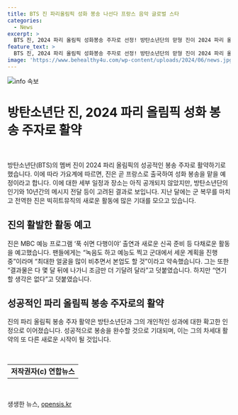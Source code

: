 ```yaml
---
title: BTS 진 파리올림픽 성화 봉송 나선다 프랑스 음악 글로벌 스타
categories:
  - News
excerpt: >
  BTS 진, 2024 파리 올림픽 성화봉송 주자로 선정! 방탄소년단의 맏형 진이 2024 파리 올림픽의 성공적인 봉송 주자로 나선다. 성화 봉송을 위해 프랑스로 출국할 예정이며, 방탄소년단의 인기와 10년간 전해온 긍정적인 메시지가 고려된 것으로 보인다. 군 복무를 마치고 활발한 활동을 예고한 진은 녹음, 예능, 신곡 준비 등의 활동을 진행 중이며, 연기 활동은 계획 중이 아닌 것으로 밝혔다. 팬들은 진의 활약을 기대하며 결과물을 기다리고 있다.
feature_text: >
  BTS 진, 2024 파리 올림픽 성화봉송 주자로 선정! 방탄소년단의 맏형 진이 2024 파리 올림픽의 성공적인 봉송 주자로 나선다. 성화 봉송을 위해 프랑스로 출국할 예정이며, 방탄소년단의 인기와 10년간 전해온 긍정적인 메시지가 고려된 것으로 보인다. 군 복무를 마치고 활발한 활동을 예고한 진은 녹음, 예능, 신곡 준비 등의 활동을 진행 중이며, 연기 활동은 계획 중이 아닌 것으로 밝혔다. 팬들은 진의 활약을 기대하며 결과물을 기다리고 있다.
image: 'https://www.behealthy4u.com/wp-content/uploads/2024/06/news.jpg'
---
```


<p><img src="https://www.behealthy4u.com/wp-content/uploads/2024/06/news.jpg" alt="info 속보" /></p>

<h1>방탄소년단 진, 2024 파리 올림픽 성화 봉송 주자로 활약</h1>

<p data-ke-size="size16">&nbsp;</p>

<p>방탄소년단(BTS)의 멤버 진이 2024 파리 올림픽의 성공적인 봉송 주자로 활약하기로 했습니다. 이에 따라 가요계에 따르면, 진은 곧 프랑스로 출국하여 성화 봉송을 맡을 예정이라고 합니다. 이에 대한 세부 일정과 장소는 아직 공개되지 않았지만, 방탄소년단의 인기와 10년간의 메시지 전달 등이 고려된 결과로 보입니다. 지난 달에는 군 복무를 마치고 전역한 진은 빅히트뮤직의 새로운 활동에 많은 기대를 모으고 있습니다. </p></p>

<h2 data-ke-size="size26">진의 활발한 활동 예고</h2>

<p data-ke-size="size16">진은 MBC 예능 프로그램 ‘푹 쉬면 다행이야’ 출연과 새로운 신곡 준비 등 다채로운 활동을 예고했습니다. 팬들에게는 “녹음도 하고 예능도 찍고 군대에서 세운 계획을 진행 중”이라며 “최대한 얼굴을 많이 비추면서 본업도 할 것”이라고 약속했습니다. 그는 또한 “결과물은 다 몇 달 뒤에 나가니 조금만 더 기달려 달라”고 덧붙였습니다. 하지만 “연기할 생각은 없다”고 덧붙였습니다.</p>

<h2 data-ke-size="size26">성공적인 파리 올림픽 봉송 주자로의 활약</h2>

<p data-ke-size="size16">진의 파리 올림픽 봉송 주자 활약은 방탄소년단과 그의 개인적인 성과에 대한 확고한 인정으로 이어졌습니다. 성공적으로 봉송을 완수할 것으로 기대되며, 이는 그의 차세대 활약의 또 다른 새로운 시작이 될 것입니다.</p>

<p data-ke-size="size16">&nbsp;</p>

<table>
    <tbody>
        <tr>
            <td style="text-align: center; height: 17px;"><b>저작권자(c) 연합뉴스</b></td>
        </tr>
    </tbody>
</table>

<p data-ke-size="size16">&nbsp;</p>
생생한 뉴스, <a href="https://opensis.kr" rel="dofollow">opensis.kr</a>


